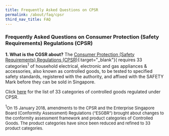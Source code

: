 ```yaml
---
title: Frequently Asked Questions on CPSR
permalink: /about/faq/cpsr
third_nav_title: FAQ
---
```


### Frequently Asked Questions on Consumer Protection (Safety Requirements) Regulations (CPSR)

**1. What is the CGSR about?**
The [Consumer Protection (Safety Requirements) Regulations (CPSR)](https://sso.agc.gov.sg/SL/CPTDSRA1975-RG1?DocDate=20181010){:target="_blank"}( requires 33 categories<sup>1</sup> of household electrical, electronic and gas appliances & accessories, also known as controlled goods, to be tested to specified safety standards, registered with the authority, and affixed with the SAFETY Mark before they can be sold in Singapore.

Click [here](/suppliers/cpsr/list-of-controlled-goods) for the list of 33 categories of controlled goods regulated under CPSR.

<sup>1</sup><font size="2">On 15 January 2018, amendments to the CPSR and the Enterprise Singapore Board (Conformity Assessment) Regulations (“ESGBR”) brought about changes to the conformity assessment framework and product categories of Controlled Goods. The product categories have since been reduced and refined to 33 product categories.<font>



